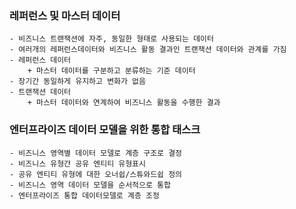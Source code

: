 ### 레퍼런스 및 마스터 데이터
    - 비즈니스 트랜잭션에 자주, 동일한 형태로 사용되는 데이터
    - 여러개의 레퍼런스데이터와 비즈니스 활동 결과인 트랜잭션 데이터와 관계를 가짐
    - 레퍼런스 데이터
        + 마스터 데이터를 구분하고 분류하는 기준 데이터
    - 장기간 동일하게 유지하고 변화가 없음
    - 트랜잭션 데이터
        + 마스터 데이터와 연계하여 비즈니스 활동을 수행한 결과

### 엔터프라이즈 데이터 모델을 위한 통합 태스크
    - 비즈니스 영역별 데이터 모델로 계층 구조로 결정
    - 비즈니스 유형간 공유 엔티티 유형표시
    - 공유 엔티티 유형에 대한 오너쉽/스튜와드쉽 정의
    - 비즈니스 영역 데이터 모델을 순서적으로 통합
    - 엔터프라이즈 통합 데이터모델로 계층 조정